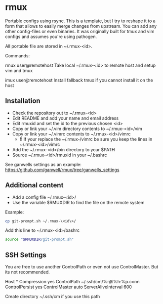 rmux
====

Portable configs using rsync. This is a template, but I try to reshape it to a form that allows 
to easily merge changes from upstream. You can add any other config-files or even binaries.
It was originally built for tmux and vim configs and assumes you're using pathogen.

All portable file are stored in ~/.rmux-\<id\>.

Commands:

rmux user@remotehost
	Take local ~/.rmux-\<id\> to remote host and setup vim and tmux

imux user@remotehost
	Install fallback tmux if you cannot install it on the host


Installation
------------

* Check the repository out to ~/.rmux-\<id\>
* Edit README and add your name and email address
* Edit rmuxid and set the id to the previous chosen \<id\>
* Copy or link your ~/.vim directory contents to ~/.rmux-\<id\>/vim
* Copy or link your ~/.vimrc contents to ~/.rmux-\<id\>/vimrc
  * !! If your replace the ~/.rmux-<id>/vimrc be sure you keep the lines in ~/.rmux-\<id\>/vimrc
* Add the ~/.rmux-\<id\>/bin directory to your $PATH
* Source ~/.rmux-\<id\>/rmuxid in your ~/.bashrc

See ganwells settings as an example:
https://github.com/ganwell/rmux/tree/ganwells_settings

Additional content
------------------

* Add a config file ~/.rmux-\<id\>/
* Use the variable $RMUXDIR to find the file on the remote system

Example:

````bash
cp git-prompt.sh ~/.rmux-\<id\>/
````

Add this line to ~/.rmux-\<id\>/bashrc

````bash
source "$RMUXDIR/git-prompt.sh"
````


SSH Settings
------------

You are free to use another ControlPath or even not use ControlMaster. But its
not recommended.

Host *
	Compression yes
	ControlPath ~/.ssh/cm/%r@%h:%p.conn
	ControlPersist yes
	ControlMaster auto
	ServerAliveInterval 600

Create directory ~/.ssh/cm if you use this path
